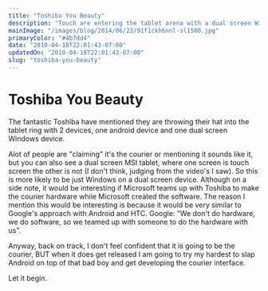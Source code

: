 ```yaml
---
title: "Toshiba You Beauty"
description: "Touch are entering the tablet arena with a dual screen Windows device, much like the MS Courier concept."
mainImage: "/images/blog/2014/06/22/91f1ckh6nnl-sl1500.jpg"
primaryColor: "#4b7dd4"
date: "2010-04-18T22:01:43-07:00"
updatedOn: "2010-04-18T22:01:43-07:00"
slug: "toshiba-you-beauty"
---
```


# Toshiba You Beauty

The fantastic Toshiba have mentioned they are throwing their hat into the tablet ring with 2 devices, one android device and one dual screen Windows device.

Alot of people are "claiming" it's the courier or mentioning it sounds like it, but you can also see a dual screen MSI tablet, where one screen is touch screen the other is not (I don't think, judging from the video's I saw). So this is more likely to be just Windows on a dual screen device. Although on a side note, it would be interesting if Microsoft teams up with Toshiba to make the courier hardware while Microsoft created the software. The reason I mention this would be interesting is because it would be very similar to Google's approach with Android and HTC. Google: "We don't do hardware, we do software, so we teamed up with someone to do the hardware with us".

Anyway, back on track, I don't feel confident that it is going to be the courier, BUT when it does get released I am going to try my hardest to slap Android on top of that bad boy and get developing the courier interface.

Let it begin.
